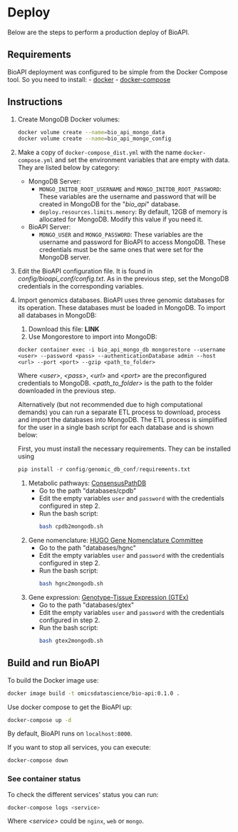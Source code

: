 # Deploy

Below are the steps to perform a production deploy of BioAPI.


## Requirements

BioAPI deployment was configured to be simple from the Docker Compose tool. So you need to install:
    - [docker](https://docs.docker.com/desktop/#download-and-install)
    - [docker-compose](https://docs.docker.com/compose/install/)

## Instructions

1. Create MongoDB Docker volumes:
    ```bash
    docker volume create --name=bio_api_mongo_data
    docker volume create --name=bio_api_mongo_config
    ```
2. Make a copy of `docker-compose_dist.yml` with the name `docker-compose.yml` and set the environment variables that are empty with data. They are listed below by category:
    - MongoDB Server:
        - `MONGO_INITDB_ROOT_USERNAME` and `MONGO_INITDB_ROOT_PASSWORD`: These variables are the username and password that will be created in MongoDB for the "*bio_api*" database.  
        - `deploy.resources.limits.memory`: By default, 12GB of memory is allocated for MongoDB. Modify this value if you need it.  
    - BioAPI Server:
        - `MONGO_USER` and `MONGO_PASSWORD`: These variables are the username and password for BioAPI to access MongoDB. These credentials must be the same ones that were set for the MongoDB server.
3. Edit the BioAPI configuration file. It is found in *config/bioapi_conf/config.txt*. As in the previous step, set the MongoDB credentials in the corresponding variables.  
4. Import genomics databases. BioAPI uses three genomic databases for its operation. These databases must be loaded in MongoDB. To import all databases in MongoDB:
    1. Download this file: **LINK**
    1. Use Mongorestore to import into MongoDB:
   ```
   docker container exec -i bio_api_mongo_db mongorestore --username <user> --password <pass> --authenticationDatabase admin --host <url> --port <port> --gzip <path_to_folder>
    ```
    Where *\<user\>*, *\<pass\>*, *\<url\>* and *\<port\>* are the preconfigured credentials to MongoDB. *\<path_to_folder\>* is the path to the folder downloaded in the previous step.

    Alternatively (but not recommended due to high computational demands) you can run a separate ETL process to download, process and import the databases into MongoDB. The ETL process is simplified for the user in a single bash script for each database and is shown below:  

    First, you must install the necessary requirements. They can be installed using
    ```python
    pip install -r config/genomic_db_conf/requirements.txt
    ```

    1. Metabolic pathways: [ConsensusPathDB](http://cpdb.molgen.mpg.de/)  
        - Go to the path "databases/cpdb"
        - Edit the empty variables `user` and `password` with the credentials configured in step 2. 
        - Run the bash script:  
            ```bash
            bash cpdb2mongodb.sh
            ```
    2. Gene nomenclature: [HUGO Gene Nomenclature Committee](https://www.genenames.org/)
        - Go to the path "databases/hgnc"
        - Edit the empty variables `user` and `password` with the credentials configured in step 2. 
        - Run the bash script:  
            ```bash
            bash hgnc2mongodb.sh
            ```             
    3. Gene expression: [Genotype-Tissue Expression (GTEx)](https://gtexportal.org/home/)
        - Go to the path "databases/gtex"
        - Edit the empty variables `user` and `password` with the credentials configured in step 2. 
        - Run the bash script:  
            ```bash
            bash gtex2mongodb.sh
            ```
## Build and run BioAPI

To build the Docker image use:  
```bash
docker image build -t omicsdatascience/bio-api:0.1.0 .
```

Use docker compose to get the BioAPI up: 
```bash
docker-compose up -d
```  
By default, BioAPI runs on `localhost:8000`.  

If you want to stop all services, you can execute:
```bash
docker-compose down
```
### See container status

To check the different services' status you can run:
```bash
docker-compose logs <service>
```

Where  *\<service\>* could be `nginx`, `web` or `mongo`.